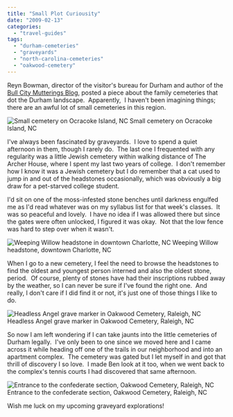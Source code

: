 ```yaml
---
title: "Small Plot Curiousity"
date: "2009-02-13"
categories:
  - "travel-guides"
tags:
  - "durham-cemeteries"
  - "graveyards"
  - "north-carolina-cemeteries"
  - "oakwood-cemetery"
---
```


Reyn Bowman, director of the visitor's bureau for Durham and author of the [Bull City Mutterings Blog,](http://durham-nc.com/reynblog) posted a piece about the family cemeteries that dot the Durham landscape.  Apparently,  I haven't been imagining things; there are an awful lot of small cemeteries in this region.




<div class="caption">

![Small cemetery on Ocracoke Island, NC](http://s3.amazonaws.com/thegourmez-wpmedia/2009/02/ocracoke-cemetary-300x198.jpg "ocracoke-cemetary") Small cemetery on Ocracoke Island, NC</div>


I've always been fascinated by graveyards.  I love to spend a quiet afternoon in them, though I rarely do.  The last one I frequented with any regularity was a little Jewish cemetery within walking distance of The Archer House, where I spent my last two years of college.  I don't remember how I know it was a Jewish cemetery but I do remember that a cat used to jump in and out of the headstones occasionally, which was obviously a big draw for a pet-starved college student.

I'd sit on one of the moss-infested stone benches until darkness engulfed me as I'd read whatever was on my syllabus list for that week's classes.  It was so peaceful and lovely.  I have no idea if I was allowed there but since the gates were often unlocked, I figured it was okay.  Not that the low fence was hard to step over when it wasn't.




<div class="caption">

![Weeping Willow headstone in downtown Charlotte, NC](http://s3.amazonaws.com/thegourmez-wpmedia/2009/02/005_15a.jpg "005_15a") Weeping Willow headstone, downtown Charlotte, NC</div>


When I go to a new cemetery, I feel the need to browse the headstones to find the oldest and youngest person interned and also the oldest stone, period.  Of course, plenty of stones have had their inscriptions rubbed away by the weather, so I can never be sure if I've found the right one.  And really, I don't care if I did find it or not, it's just one of those things I like to do.




<div class="caption">

![Headless Angel grave marker in Oakwood Cemetery, Raleigh, NC](http://s3.amazonaws.com/thegourmez-wpmedia/2009/02/headless-angel-199x300.jpg "headless-angel") Headless Angel grave marker in Oakwood Cemetery, Raleigh, NC</div>


So now I am left wondering if I can take jaunts into the little cemeteries of Durham legally.  I've only been to one since we moved here and I came across it while heading off one of the trails in our neighborhood and into an apartment complex.  The cemetery was gated but I let myself in and got that thrill of discovery I so love.  I made Ben look at it too, when we went back to the complex's tennis courts I had discovered that same afternoon.




<div class="caption">

![Entrance to the confederate section, Oakwood Cemetery, Raleigh, NC](http://s3.amazonaws.com/thegourmez-wpmedia/2009/02/entrance-confed-cem-300x193.jpg "entrance-confed-cem") Entrance to the confederate section, Oakwood Cemetery, Raleigh, NC</div>


Wish me luck on my upcoming graveyard explorations!

